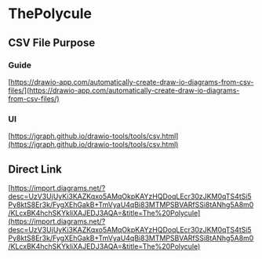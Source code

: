 # ThePolycule

## CSV File Purpose

### Guide
[https://drawio-app.com/automatically-create-draw-io-diagrams-from-csv-files/](https://drawio-app.com/automatically-create-draw-io-diagrams-from-csv-files/)

### UI 
[https://jgraph.github.io/drawio-tools/tools/csv.html](https://jgraph.github.io/drawio-tools/tools/csv.html)

## Direct Link
[https://import.diagrams.net/?desc=UzV3UjUyKi3KAZKqxo5AMqOkpKAYzHQDoqLEcr30zJKM0qTS4tSi5Py8ktS8Er3k/FygXEhGakB+TmVyaU4qBi83MTMPSBVARfSSi8tANhg5A8m0/KLcxBK4hchSKYkliXAJEDJ3AQA=&title=The%20Polycule](https://import.diagrams.net/?desc=UzV3UjUyKi3KAZKqxo5AMqOkpKAYzHQDoqLEcr30zJKM0qTS4tSi5Py8ktS8Er3k/FygXEhGakB+TmVyaU4qBi83MTMPSBVARfSSi8tANhg5A8m0/KLcxBK4hchSKYkliXAJEDJ3AQA=&title=The%20Polycule)
